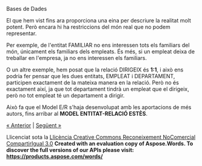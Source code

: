 Bases de Dades

El que hem vist fins ara proporciona una eina per descriure la realitat molt potent. Però encara hi ha restriccions del món real que no podem representar. 

Per exemple, de l'entitat FAMILIAR no ens interessen tots els familiars del món, únicament els familiars dels empleats. És més, si un empleat deixa de treballar en l'empresa, ja no ens interessen els familiars. 

O un altre exemple, hem posat que la relació DIRIGEIX és **1:1**, i això ens podria fer pensar que les dues entitats, EMPLEAT i DEPARTAMENT, participen exactament de la mateixa manera en la relació. Però no és exactament així, ja que tot departament tindrà un empleat que el dirigeix, però no tot empleat té un departament a dirigir. 

Això fa que el Model E/R s'haja desenvolupat amb les aportacions de més autors, fins arribar al **MODEL ENTITAT-RELACIÓ ESTÈS**. 

[« Anterior](5_relacions_de_grau_major_que_dos.md) | [Següent »](61_cardinalitat_mxima_i_mnima_participaci_total.md)

Llicenciat sota la [Llicència Creative Commons Reconeixement NoComercial CompartirIgual 3.0](http://creativecommons.org/licenses/by-nc-sa/3.0/)
**Created with an evaluation copy of Aspose.Words. To discover the full versions of our APIs please visit: https://products.aspose.com/words/**
